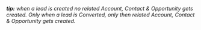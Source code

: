
***tip:** when a lead is created no related Account, Contact & Opportunity gets created. Only when a lead is Converted, only then related Account, Contact & Opportunity gets created.*


